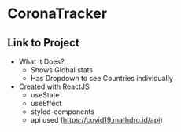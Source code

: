 # CoronaTracker

## Link to Project

* What it Does?
  * Shows Global stats
  * Has Dropdown to see Countries individually
* Created with ReactJS
  * useState
  * useEffect
  * styled-components
  * api used (https://covid19.mathdro.id/api)